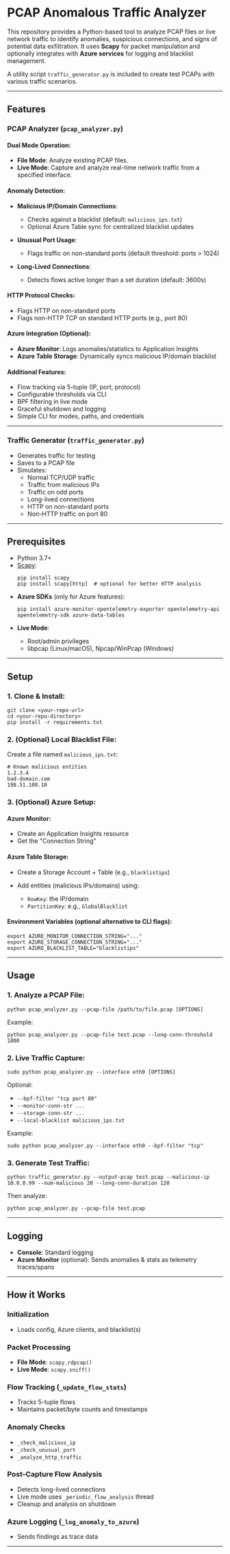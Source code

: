 # PCAP Anomalous Traffic Analyzer

This repository provides a Python-based tool to analyze PCAP files or live network traffic to identify anomalies, suspicious connections, and signs of potential data exfiltration. It uses **Scapy** for packet manipulation and optionally integrates with **Azure services** for logging and blacklist management.

A utility script `traffic_generator.py` is included to create test PCAPs with various traffic scenarios.

---

## Features

### PCAP Analyzer (`pcap_analyzer.py`)

#### Dual Mode Operation:
- **File Mode**: Analyze existing PCAP files.
- **Live Mode**: Capture and analyze real-time network traffic from a specified interface.

#### Anomaly Detection:
- **Malicious IP/Domain Connections**:
  - Checks against a blacklist (default: `malicious_ips.txt`)
  - Optional Azure Table sync for centralized blacklist updates

- **Unusual Port Usage**:
  - Flags traffic on non-standard ports (default threshold: ports > 1024)

- **Long-Lived Connections**:
  - Detects flows active longer than a set duration (default: 3600s)

#### HTTP Protocol Checks:
- Flags HTTP on non-standard ports
- Flags non-HTTP TCP on standard HTTP ports (e.g., port 80)

#### Azure Integration (Optional):
- **Azure Monitor**: Logs anomalies/statistics to Application Insights
- **Azure Table Storage**: Dynamically syncs malicious IP/domain blacklist

#### Additional Features:
- Flow tracking via 5-tuple (IP, port, protocol)
- Configurable thresholds via CLI
- BPF filtering in live mode
- Graceful shutdown and logging
- Simple CLI for modes, paths, and credentials

---

### Traffic Generator (`traffic_generator.py`)
- Generates traffic for testing
- Saves to a PCAP file
- Simulates:
  - Normal TCP/UDP traffic
  - Traffic from malicious IPs
  - Traffic on odd ports
  - Long-lived connections
  - HTTP on non-standard ports
  - Non-HTTP traffic on port 80

---

## Prerequisites

- Python 3.7+
- [Scapy](https://scapy.net/):
  ```
  pip install scapy
  pip install scapy[http]  # optional for better HTTP analysis

* **Azure SDKs** (only for Azure features):

  ```
  pip install azure-monitor-opentelemetry-exporter opentelemetry-api opentelemetry-sdk azure-data-tables
  ```

* **Live Mode**:

  * Root/admin privileges
  * libpcap (Linux/macOS), Npcap/WinPcap (Windows)

---

## Setup

### 1. Clone & Install:

```
git clone <your-repo-url>
cd <your-repo-directory>
pip install -r requirements.txt
```

### 2. (Optional) Local Blacklist File:

Create a file named `malicious_ips.txt`:

```
# Known malicious entities
1.2.3.4
bad-domain.com
198.51.100.10
```

### 3. (Optional) Azure Setup:

#### Azure Monitor:

* Create an Application Insights resource
* Get the "Connection String"

#### Azure Table Storage:

* Create a Storage Account + Table (e.g., `blacklistips`)
* Add entities (malicious IPs/domains) using:

  * `RowKey`: the IP/domain
  * `PartitionKey`: e.g., `GlobalBlacklist`

#### Environment Variables (optional alternative to CLI flags):

```
export AZURE_MONITOR_CONNECTION_STRING="..."
export AZURE_STORAGE_CONNECTION_STRING="..."
export AZURE_BLACKLIST_TABLE="blacklistips"
```

---

## Usage

### 1. Analyze a PCAP File:

```
python pcap_analyzer.py --pcap-file /path/to/file.pcap [OPTIONS]
```

Example:

```
python pcap_analyzer.py --pcap-file test.pcap --long-conn-threshold 1800
```

### 2. Live Traffic Capture:

```
sudo python pcap_analyzer.py --interface eth0 [OPTIONS]
```

Optional:

* `--bpf-filter "tcp port 80"`
* `--monitor-conn-str ...`
* `--storage-conn-str ...`
* `--local-blacklist malicious_ips.txt`

Example:

```
sudo python pcap_analyzer.py --interface eth0 --bpf-filter "tcp"
```

### 3. Generate Test Traffic:

```
python traffic_generator.py --output-pcap test.pcap --malicious-ip 10.0.0.99 --num-malicious 20 --long-conn-duration 120
```

Then analyze:

```
python pcap_analyzer.py --pcap-file test.pcap
```

---

## Logging

* **Console**: Standard logging
* **Azure Monitor** (optional): Sends anomalies & stats as telemetry traces/spans

---

## How it Works

### Initialization

* Loads config, Azure clients, and blacklist(s)

### Packet Processing

* **File Mode**: `scapy.rdpcap()`
* **Live Mode**: `scapy.sniff()`

### Flow Tracking (`_update_flow_stats`)

* Tracks 5-tuple flows
* Maintains packet/byte counts and timestamps

### Anomaly Checks

* `_check_malicious_ip`
* `_check_unusual_port`
* `_analyze_http_traffic`

### Post-Capture Flow Analysis

* Detects long-lived connections
* Live mode uses `_periodic_flow_analysis` thread
* Cleanup and analysis on shutdown

### Azure Logging (`_log_anomaly_to_azure`)

* Sends findings as trace data

---

